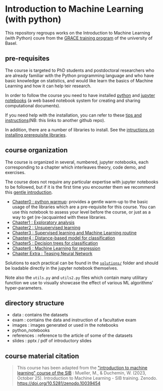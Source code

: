  

# Introduction to Machine Learning (with python)

This repository regroups works on the Introduction to Machine Learning (with Python) coure from the [GRACE training program](https://www.unibas.ch/en/University/Administration-Services/Vice-President-s-Office-for-Education/Academic-Programs/Graduate-Center/Transferable-Skills.html) of the university of Basel.



## pre-requisites

The course is targeted to PhD students and postdoctoral researchers who are already familiar with the Python programming language and who have basic knowledge on statistics, and would like learn the basics of Machine Learning and how it can help teir research.


In order to follow the course you need to have installed [python](https://www.python.org/) and [jupyter notebooks](https://www.jupyter.org/) (a web based notebook system for creating and sharing computational documents). 

If you need help with the installation, you can refer to these [tips and instructions](https://github.com/sib-swiss/first-steps-with-python-training/blob/master/setting_up_your_environment.md)(NB: this links to another github repo).


In addition, there are a number of libraries to install.
See the [intructions on installing prerequisite libraries](env_setup.md).


## course organization 

The course is organized in several, numbered, jupyter notebooks, each corresponding to a chapter which interleaves theory, code demo, and exercises.

The course does not require any particular expertise with jupyter notebooks to be followed, but if it is the first time you encounter them we recommend this [gentle introduction](https://realpython.com/jupyter-notebook-introduction/).

 * [Chapter0 : python warmup](python_notebooks/Chapter_0_python_warmup.ipynb): provides a gentle warm-up to the basic usage of the libraries which are a pre-requisite for this course. You can use this notebook to assess your level before the course, or just as a way to get (re-)acquainted with these libraries.
 * [Chapter1 : Exploratory analysis](python_notebooks/Chapter_1_Exploratory_analysis.ipynb)
 * [Chapter2 : Unsupervised learning](python_notebooks/Chapter_2_unsupervised_learning.ipynb)
 * [Chapter3 : Supervised learning and Machine Learning routine ](python_notebooks/Chapter_3_supervised_learning_and_ML_pipeline.ipynb)
 * [Chapter4 : Distance-based model for classification](python_notebooks/Chapter_4_distance_based_model_for_classification.ipynb)
 * [Chapter5 : Decision trees for classification](python_notebooks/Chapter_5_Machine_Learning_based_on_decision_trees_for_classification.ipynb)
 * [Chapter6 : Machine Learning for regression](python_notebooks/Chapter_6_Machine_Learning_for_regression.ipynb)
 * [Chapter Extra : Teasing Neural Network](python_notebooks/Chapter_Extra_Teasing_Neural_Network.ipynb)

Solutions to each practical can be found in the [`solutions/`](python_notebooks/solutions/) folder and should be loadable directly in the jupyter notebook themselves.

Note also the `utils.py` and `utils2.py` files which contain many utilitary function we use to visually showcase the effect of various ML algorithms' hyper-parameters.



## directory structure


* data : contains the datasets
* exam : contains the data and instruction of a facultative exam
* images : images generated or used in the notebooks
* python_notebooks
* references : reference to the article of some of the datasets
* slides : pptx / pdf of introductory slides 


## course material citation

> This course has been adapted from the ["introduction to machine learning" course of the SIB](https://github.com/sib-swiss/intro-machine-learning-training) : Mueller, M., & Duchemin, W. (2023, October 25). Introduction to Machine Learning - SIB training. Zenodo. https://doi.org/10.5281/zenodo.10039454

